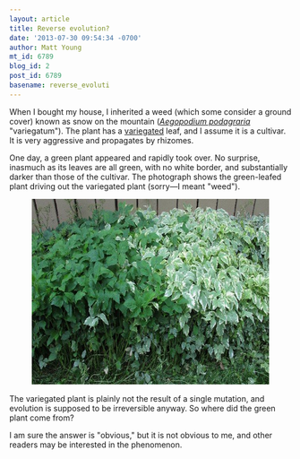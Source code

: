 ```yaml
---
layout: article
title: Reverse evolution?
date: '2013-07-30 09:54:34 -0700'
author: Matt Young
mt_id: 6789
blog_id: 2
post_id: 6789
basename: reverse_evoluti
---
```

When I bought my house, I inherited a weed (which some consider a ground cover) known as snow on the mountain ([_Aegopodium podagraria_](https://en.wikipedia.org/wiki/Aegopodium_podagraria) "variegatum"). The plant has a [variegated](https://en.wikipedia.org/wiki/Variegation) leaf, and I assume it is a cultivar.  It is very aggressive and propagates by rhizomes.

One day, a green plant appeared and rapidly took over. No surprise, inasmuch as its leaves are all green, with no white border, and substantially darker than those of the cultivar. The photograph shows the green-leafed plant driving out the variegated plant (sorry&mdash;I meant "weed").


<figure>
<img src="/uploads/2013/IMG_3507SnowOnTheMountain_600.jpg" alt="IMG_3507SnowOnTheMountain_600.jpg" width="600" height="331" />
<figcaption markdown="span">

</figcaption>
</figure>

The variegated plant is plainly not the result of a single mutation, and evolution is supposed to be irreversible anyway. So where did the green plant come from?

I am sure the answer is "obvious," but it is not obvious to me, and other readers may be interested in the phenomenon.
